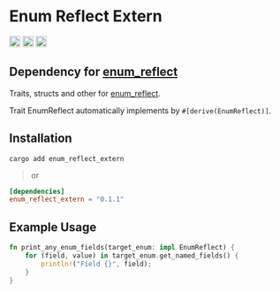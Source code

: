 # Enum Reflect Extern

[<img alt="github" src="https://img.shields.io/badge/github-hrykr%2Fenum--reflect--extern-blue?logo=github&label=github&link=https%3A%2F%2Fgithub.com%2Fhrykr%2Fenum-reflect-extern" height="20">](https://github.com/hrykr/enum-reflect-extern)
[<img alt="crates.io" src="https://img.shields.io/crates/v/enum_reflect_extern?logo=rust" height="20">](https://crates.io/crates/enum_reflect_extern)
[<img alt="crates.io" src="https://img.shields.io/docsrs/enum_reflect_extern?logo=docs.rs&label=docs.rs" height="20">](https://docs.rs/enum_reflect_extern/latest/enum_reflect_extern/)

## Dependency for [enum_reflect](https://crates.io/crates/enum_reflect)

Traits, structs and other for [enum_reflect](https://crates.io/crates/enum_reflect).

Trait EnumReflect automatically implements by `#[derive(EnumReflect)]`.


## Installation

`cargo add enum_reflect_extern`
> or
```toml
[dependencies]
enum_reflect_extern = "0.1.1"
```

## Example Usage

```rust
fn print_any_enum_fields(target_enum: impl EnumReflect) {
    for (field, value) in target_enum.get_named_fields() {
        println!("Field {}", field);
    }
}